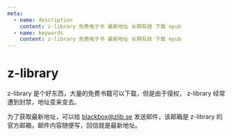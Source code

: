```yaml
---
meta:
  - name: description
    content: z-library 免费电子书 最新地址 长期有效 下载 epub
  - name: keywords
    content: z-library 免费电子书 最新地址 长期有效 下载 epub
---
```


# z-library

z-library 是个好东西，大量的免费书籍可以下载，但是由于侵权， z-library 经常遭到封禁，地址变来变去。

为了获取最新地址，可以给 blackbox@zlib.se 发送邮件，该邮箱是 z-library 的官方邮箱，邮件内容随便写，回信就是最新地址。


<ImgView title="z-library" url="https://3.z.wiki/autoupload/20240406/MFLK.1220X1562-image.png" />

